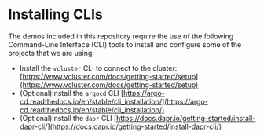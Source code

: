 # Installing CLIs

The demos included in this repository require the use of the following Command-Line Interface (CLI) tools to install and configure some of the projects that we are using: 

- Install the `vcluster` CLI to connect to the cluster: [https://www.vcluster.com/docs/getting-started/setup](https://www.vcluster.com/docs/getting-started/setup)
- (Optional)Install the `argocd` CLI [https://argo-cd.readthedocs.io/en/stable/cli_installation/](https://argo-cd.readthedocs.io/en/stable/cli_installation/)
- (Optional)Install the `dapr` CLI [https://docs.dapr.io/getting-started/install-dapr-cli/](https://docs.dapr.io/getting-started/install-dapr-cli/)